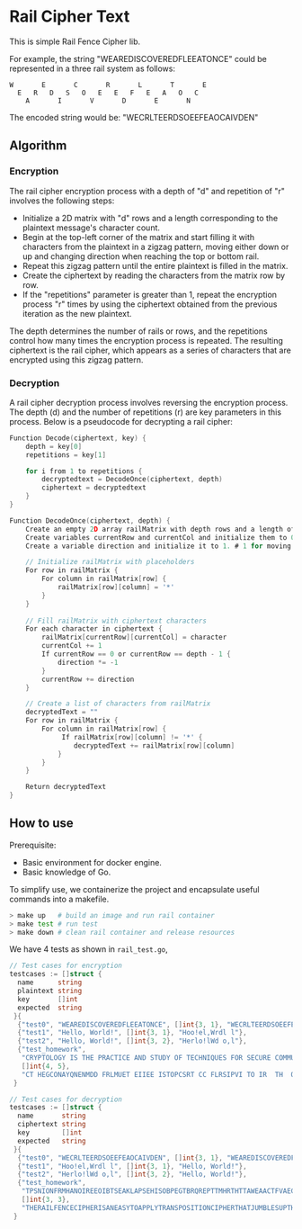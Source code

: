 # Rail Cipher Text

This is simple Rail Fence Cipher lib.

For example, the string "WEAREDISCOVEREDFLEEATONCE" could be represented in a three rail system as follows:

```
W       E       C       R       L       T       E
  E   R   D   S   O   E   E   F   E   A   O   C  
    A       I       V       D       E       N
```

The encoded string would be: "WECRLTEERDSOEEFEAOCAIVDEN"

## Algorithm

### Encryption

The rail cipher encryption process with a depth of "d" and repetition of "r"
involves the following steps:

- Initialize a 2D matrix with "d" rows and a length corresponding to the
plaintext message's character count.
- Begin at the top-left corner of the matrix and start filling it with
characters from the plaintext in a zigzag pattern, moving either down or
up and changing direction when reaching the top or bottom rail.
- Repeat this zigzag pattern until the entire plaintext is filled in the
matrix.
- Create the ciphertext by reading the characters from the matrix row by row.
- If the "repetitions" parameter is greater than 1, repeat the encryption
process "r" times by using the ciphertext obtained from the previous iteration
as the new plaintext.

The depth determines the number of rails or rows, and the repetitions control
how many times the encryption process is repeated. The resulting ciphertext is
the rail cipher, which appears as a series of characters that are encrypted
using this zigzag pattern.

### Decryption

A rail cipher decryption process involves reversing the encryption process.
The depth (d) and the number of repetitions (r) are key parameters in this
process. Below is a pseudocode for decrypting a rail cipher:

```go
Function Decode(ciphertext, key) {
    depth = key[0]
    repetitions = key[1]

    for i from 1 to repetitions {
        decryptedtext = DecodeOnce(ciphertext, depth)
        ciphertext = decryptedtext
    }
}

Function DecodeOnce(ciphertext, depth) {
    Create an empty 2D array railMatrix with depth rows and a length of ciphertext columns.
    Create variables currentRow and currentCol and initialize them to 0.
    Create a variable direction and initialize it to 1. # 1 for moving down, -1 for moving up.

    // Initialize railMatrix with placeholders
    For row in railMatrix {
        For column in railMatrix[row] {
            railMatrix[row][column] = '*'
        }   
    }
    
    // Fill railMatrix with ciphertext characters
    For each character in ciphertext {
        railMatrix[currentRow][currentCol] = character
        currentCol += 1
        If currentRow == 0 or currentRow == depth - 1 {
            direction *= -1
        }
        currentRow += direction
    }

    // Create a list of characters from railMatrix
    decryptedText = ""
    For row in railMatrix {
        For column in railMatrix[row] {
             If railMatrix[row][column] != '*' {
                decryptedText += railMatrix[row][column]
            }
        }
    }

    Return decryptedText
}
```

## How to use

Prerequisite:

- Basic environment for docker engine.
- Basic knowledge of Go.

To simplify use, we containerize the project and encapsulate useful commands
into a makefile.

```bash
> make up   # build an image and run rail container
> make test # run test
> make down # clean rail container and release resources
```

We have 4 tests as shown in `rail_test.go`,

```go
// Test cases for encryption
testcases := []struct {
  name      string
  plaintext string
  key       []int
  expected  string
 }{
  {"test0", "WEAREDISCOVEREDFLEEATONCE", []int{3, 1}, "WECRLTEERDSOEEFEAOCAIVDEN"},
  {"test1", "Hello, World!", []int{3, 1}, "Hoo!el,Wrdl l"},
  {"test2", "Hello, World!", []int{3, 2}, "Herlo!lWd o,l"},
  {"test_homework",
   "CRYPTOLOGY IS THE PRACTICE AND STUDY OF TECHNIQUES FOR SECURE COMMUNICATION IN THE PRESENCE OF THIRD PARTIES CALLED ADVERSARIES",
   []int{4, 5},
   "CT HEGCONAYQNENMDD FRLMUET EIIEE ISTOPCSRT CC FLRSIPVI TO IR  TH  OSFAAHNCOTC  DSRDRN SAIUY CDRTEAPHA CUPEEAEIOEOLSIETNEES YRRU"},
 }

// Test cases for decryption
testcases := []struct {
  name       string
  ciphertext string
  key        []int
  expected   string
 }{
  {"test0", "WECRLTEERDSOEEFEAOCAIVDEN", []int{3, 1}, "WEAREDISCOVEREDFLEEATONCE"},
  {"test1", "Hoo!el,Wrdl l", []int{3, 1}, "Hello, World!"},
  {"test2", "Herlo!lWd o,l", []int{3, 2}, "Hello, World!"},
  {"test_homework",
   "TPSNIONFRMHANOIREEOIBTSEAKLAPSEHISOBPEGTBRQREPTTMHRTHTTAWEAACTFVAECAOLHANSEEKFHALOITUEEAICNLEYOLTOLEPADFKATATSJMSIINSHROCTITRIEEAKYNHYUEOTTSTATSIIRSARERUYUEDPCLETEROINEIYEHC",
   []int{3, 3},
   "THERAILFENCECIPHERISANEASYTOAPPLYTRANSPOSITIONCIPHERTHATJUMBLESUPTHEORDEROFTHELETTERSOFAMESSAGEINAQUICKCONVENIENTWAYITALSOHASTHESECURITYOFAKEYTOMAKEITALITTLEBITHARDERTOBREAK"},
 }
```
